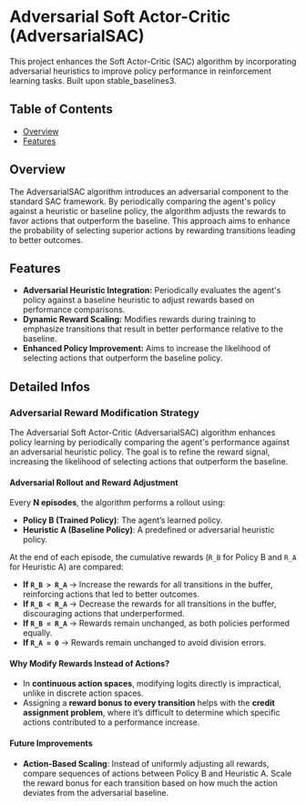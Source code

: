 # Adversarial Soft Actor-Critic (AdversarialSAC)

This project enhances the Soft Actor-Critic (SAC) algorithm by incorporating adversarial heuristics to improve policy performance in reinforcement learning tasks.
Built upon stable_baselines3.

## Table of Contents

- [Overview](#overview)
- [Features](#features)

## Overview

The AdversarialSAC algorithm introduces an adversarial component to the standard SAC framework. By periodically comparing the agent's policy against a heuristic or baseline policy, the algorithm adjusts the rewards to favor actions that outperform the baseline. This approach aims to enhance the probability of selecting superior actions by rewarding transitions leading to better outcomes.

## Features

- **Adversarial Heuristic Integration:** Periodically evaluates the agent's policy against a baseline heuristic to adjust rewards based on performance comparisons.
- **Dynamic Reward Scaling:** Modifies rewards during training to emphasize transitions that result in better performance relative to the baseline.
- **Enhanced Policy Improvement:** Aims to increase the likelihood of selecting actions that outperform the baseline policy.

## Detailed Infos

### Adversarial Reward Modification Strategy

The Adversarial Soft Actor-Critic (AdversarialSAC) algorithm enhances policy learning by periodically comparing the agent's performance against an adversarial heuristic policy. The goal is to refine the reward signal, increasing the likelihood of selecting actions that outperform the baseline.

#### Adversarial Rollout and Reward Adjustment

Every **N episodes**, the algorithm performs a rollout using:

- **Policy B (Trained Policy)**: The agent’s learned policy.
- **Heuristic A (Baseline Policy)**: A predefined or adversarial heuristic policy.

At the end of each episode, the cumulative rewards (`R_B` for Policy B and `R_A` for Heuristic A) are compared:

- **If `R_B > R_A`** → Increase the rewards for all transitions in the buffer, reinforcing actions that led to better outcomes.
- **If `R_B < R_A`** → Decrease the rewards for all transitions in the buffer, discouraging actions that underperformed.
- **If `R_B = R_A`** → Rewards remain unchanged, as both policies performed equally.
- **If `R_A = 0`** → Rewards remain unchanged to avoid division errors.

#### Why Modify Rewards Instead of Actions?

- In **continuous action spaces**, modifying logits directly is impractical, unlike in discrete action spaces.
- Assigning a **reward bonus to every transition** helps with the **credit assignment problem**, where it’s difficult to determine which specific actions contributed to a performance increase.

#### Future Improvements

- **Action-Based Scaling**: Instead of uniformly adjusting all rewards, compare sequences of actions between Policy B and Heuristic A. Scale the reward bonus for each transition based on how much the action deviates from the adversarial baseline.